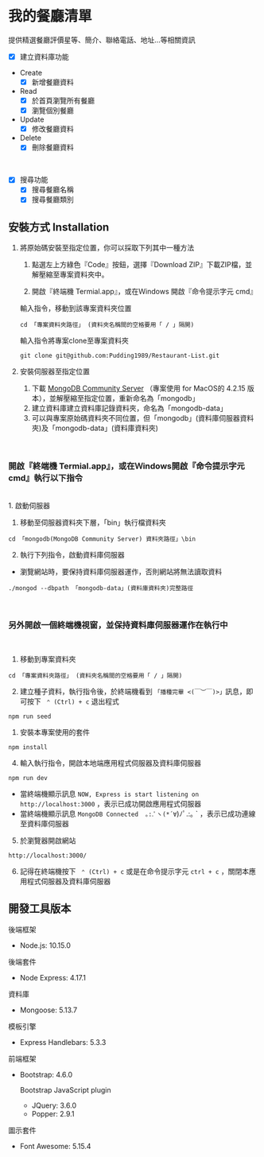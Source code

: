 # 我的餐廳清單
提供精選餐廳評價星等、簡介、聯絡電話、地址...等相關資訊
- [X] 建立資料庫功能
* Create
   - [X] 新增餐廳資料
* Read
  - [X] 於首頁瀏覽所有餐廳
  - [X] 瀏覽個別餐廳
* Update
  - [X] 修改餐廳資料
* Delete
  - [X] 刪除餐廳資料  
<br>

- [X] 搜尋功能
  - [X] 搜尋餐廳名稱
  - [X] 搜尋餐廳類別

## 安裝方式 Installation
1. 將原始碼安裝至指定位置，你可以採取下列其中一種方法
    1. 點選左上方綠色『Code』按鈕，選擇『Download ZIP』下載ZIP檔，並解壓縮至專案資料夾中。
    
    2. 開啟『終端機 Termial.app』，或在Ｗindows 開啟『命令提示字元 cmd』
 
    輸入指令，移動到該專案資料夾位置
    ```
    cd 「專案資料夾路徑」 (資料夾名稱間的空格要用「 / 」隔開)
    ```
    輸入指令將專案clone至專案資料夾
     ```
    git clone git@github.com:Pudding1989/Restaurant-List.git
    ```

2. 安裝伺服器至指定位置
   1. 下載 [MongoDB Community Server](https://www.mongodb.com/try/download/community) （專案使用 for MacOS的 4.2.15 版本），並解壓縮至指定位置，重新命名為「mongodb」
   2. 建立資料庫建立資料庫記錄資料夾，命名為「mongodb-data」
   3. 可以與專案原始碼資料夾不同位置，但「mongodb」(資料庫伺服器資料夾)及「mongodb-data」(資料庫資料夾)

<br>

### 開啟『終端機 Termial.app』，或在Ｗindows開啟『命令提示字元 cmd』執行以下指令  
<br>
1. 啟動伺服器

   1. 移動至伺服器資料夾下層，「bin」執行檔資料夾  
   
```
cd 「mongodb(MongoDB Community Server) 資料夾路徑」\bin
```
   2. 執行下列指令，啟動資料庫伺服器
- 瀏覽網站時，要保持資料庫伺服器運作，否則網站將無法讀取資料
```
./mongod --dbpath 「mongodb-data」(資料庫資料夾)完整路徑
```  
<br>

### 另外開啟一個終端機視窗，並保持資料庫伺服器運作在執行中
<br>

1. 移動到專案資料夾  

```
cd 「專案資料夾路徑」 (資料夾名稱間的空格要用「 / 」隔開)
```
2. 建立種子資料，執行指令後，於終端機看到 `「播種完畢 <(￣︶￣)>」`訊息，即可按下 ` ⌃ (Ctrl) + c` 退出程式
```
npm run seed
```

1. 安裝本專案使用的套件
```
npm install
```
4. 輸入執行指令，開啟本地端應用程式伺服器及資料庫伺服器
```
npm run dev
```
- 當終端機顯示訊息 `NOW, Express is start listening on http://localhost:3000` ，表示已成功開啟應用程式伺服器
- 當終端機顯示訊息 `MongoDB Connected  ｡:.ﾟヽ(*´∀`)ﾉﾟ.:｡ ` ，表示已成功連線至資料庫伺服器


5. 於瀏覽器開啟網站
```
http://localhost:3000/
```

6. 記得在終端機按下 ` ⌃ (Ctrl) + c` 或是在命令提示字元 `ctrl + c` ，關閉本應用程式伺服器及資料庫伺服器

## 開發工具版本

後端框架
- Node.js: 10.15.0

後端套件
- Node Express: 4.17.1

資料庫
- Mongoose: 5.13.7

模板引擎
- Express Handlebars: 5.3.3

前端框架
- Bootstrap: 4.6.0

  Bootstrap JavaScript plugin
    - JQuery: 3.6.0
    - Popper: 2.9.1

圖示套件
- Font Awesome: 5.15.4
